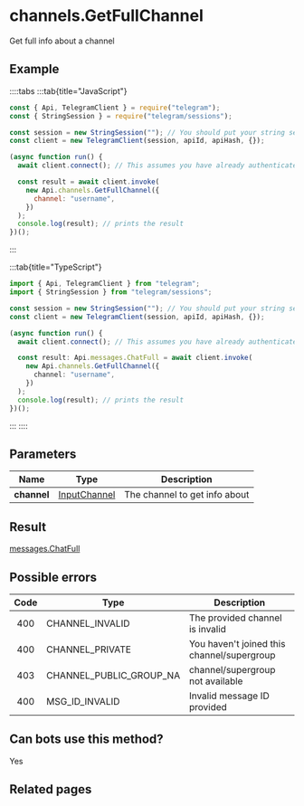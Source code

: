 # channels.GetFullChannel

Get full info about a channel

## Example

::::tabs
:::tab{title="JavaScript"}

```js
const { Api, TelegramClient } = require("telegram");
const { StringSession } = require("telegram/sessions");

const session = new StringSession(""); // You should put your string session here
const client = new TelegramClient(session, apiId, apiHash, {});

(async function run() {
  await client.connect(); // This assumes you have already authenticated with .start()

  const result = await client.invoke(
    new Api.channels.GetFullChannel({
      channel: "username",
    })
  );
  console.log(result); // prints the result
})();
```

:::

:::tab{title="TypeScript"}

```ts
import { Api, TelegramClient } from "telegram";
import { StringSession } from "telegram/sessions";

const session = new StringSession(""); // You should put your string session here
const client = new TelegramClient(session, apiId, apiHash, {});

(async function run() {
  await client.connect(); // This assumes you have already authenticated with .start()

  const result: Api.messages.ChatFull = await client.invoke(
    new Api.channels.GetFullChannel({
      channel: "username",
    })
  );
  console.log(result); // prints the result
})();
```

:::
::::

## Parameters

|    Name     | Type                                                        | Description                   |
| :---------: | ----------------------------------------------------------- | ----------------------------- |
| **channel** | [InputChannel](https://core.telegram.org/type/InputChannel) | The channel to get info about |

## Result

[messages.ChatFull](https://core.telegram.org/type/messages.ChatFull)

## Possible errors

| Code | Type                    | Description                                |
| :--: | ----------------------- | ------------------------------------------ |
| 400  | CHANNEL_INVALID         | The provided channel is invalid            |
| 400  | CHANNEL_PRIVATE         | You haven't joined this channel/supergroup |
| 403  | CHANNEL_PUBLIC_GROUP_NA | channel/supergroup not available           |
| 400  | MSG_ID_INVALID          | Invalid message ID provided                |

## Can bots use this method?

Yes

## Related pages
